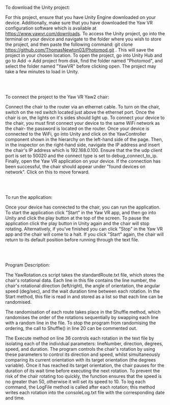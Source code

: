 To download the Unity project:

For this project, ensure that you have Unity Engine downloaded on your device. Additionally, make sure that you have downloaded the Yaw VR configuration software which is available at https://www.yawvr.com/downloads.
To access the Unity project, go into the terminal on your device and navigate to the folder where you wish to store the project, and then paste the following command: git clone https://github.com/ThomasNewton03/Photomod.git . This will save the project in your chosen location. To open the project, go into Unity Hub and go to Add -> Add project from disk, find the folder named "Photomod", and select the folder named "YawVR" before clicking open. The project may take a few minutes to load in Unity.

<br> <br />


To connect the project to the Yaw VR Yaw2 chair:

Connect the chair to the router via an ethernet cable. To turn on the chair, switch on the red switch located just above the ethernet port. Once the chair is on, the lights on it's sides should light up. To connect your device to the chair, you must first connect your device to the same WiFi network as the chair- the password is located on the router. Once your device is connected to the WiFi, go into Unity and click on the YawController component shown in the hierarchy on the left-hand side of the page. Then, in the inspector on the right-hand side, navigate the IP address and insert the chair's IP address which is 192.168.0.100. Ensure that the the udp client port is set to 50020 and the connect type is set to debug_connect_to_ip. Finally, open the Yaw VR application on your device. If the connection has been successful, the chair should appear under "found devices on network". Click on this to move forward.

<br> <br />


To run the application:

Once your device has connected to the chair, you can run the application. To start the application click "Start" in the Yaw VR app, and then go into Unity and click the play button at the top of the screen. To pause the application click the play button in Unity again and the chair will stop rotating. Alternatively, if you've finished you can click "Stop" in the Yaw VR app and the chair will come to a halt. If you click "Start" again, the chair will return to its default position before running through the text file.

<br> <br />


Program Description:

The YawRotation.cs script takes the standardRoute.txt file, which stores the chair's rotational data. Each line in this file contains the line number, the chair's rotational direction (left/right), the angle of orientation, the angular speed (deg/sec), and the wait duration time between each rotation. In the Start method, this file is read in and stored as a list so that each line can be randomised.

The randomisation of each route takes place in the Shuffle method, which randomises the order of the rotations sequentially by swapping each line with a random line in the file. To stop the program from randomising the ordering, the call to Shuffle() in line 20 can be commented out.

The Execute method on line 36 controls each rotation in the text file by isolating each of the individual parameters: lineNumber, direction, degrees, speed, and duration. The program controls the chair's rotation by using these parameters to control its direction and speed, whilst simultaneously comparing its current orientation with its target orientation (the degrees variable). Once it has reached its target orientation, the chair pauses for the duration of its wait time before executing the next rotation. To prevent the risk of the chair rotating too quickly, the function ensures that the speed is no greater than 50, otherwise it will set its speed to 10. To log each command, the LogFile method is called after each rotation; this method writes each rotation into the consoleLog.txt file with the corresponding date and time.
